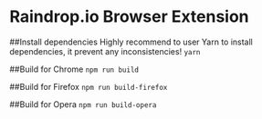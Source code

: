 # Raindrop.io Browser Extension
##Install dependencies
Highly recommend to user Yarn to install dependencies, it prevent any inconsistencies!
`yarn`

##Build for Chrome
`npm run build`

##Build for Firefox
`npm run build-firefox`

##Build for Opera
`npm run build-opera`